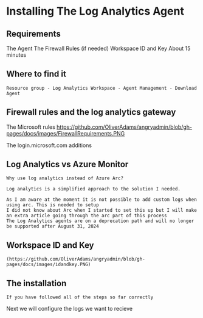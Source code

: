 # Installing The Log Analytics Agent


## Requirements

The Agent
The Firewall Rules (if needed)
Workspace ID and Key
About 15 minutes

## Where to find it

    Resource group - Log Analytics Workspace - Agent Management - Download Agent

## Firewall rules and the log analytics gateway

The Microsoft rules
https://github.com/OliverAdams/angryadmin/blob/gh-pages/docs/images/FirewallRequirements.PNG

The login.microsoft.com additions


## Log Analytics vs Azure Monitor

    Why use log analytics instead of Azure Arc?
    
    Log analytics is a simplified approach to the solution I needed.
    
    As I am aware at the moment it is not possible to add custom logs when using arc. This is needed to setup
    I did not know about Arc when I started to set this up but I will make an extra article going through the arc part of this process
    The Log Analytics agents are on a deprecation path and will no longer be supported after August 31, 2024

## Workspace ID and Key

    (https://github.com/OliverAdams/angryadmin/blob/gh-pages/docs/images/idandkey.PNG)

## The installation
    
    If you have followed all of the steps so far correctly
   

Next we will configure the logs we want to recieve

